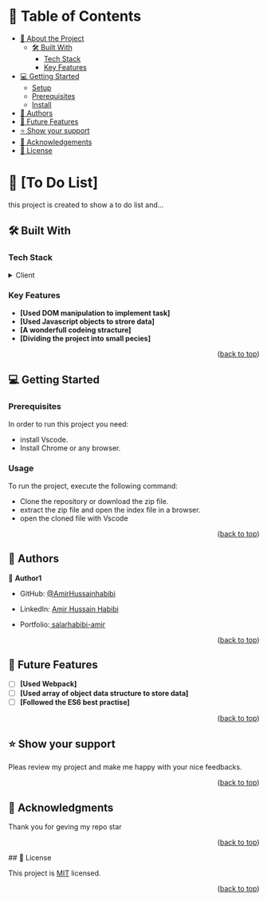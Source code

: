 # 📗 Table of Contents

- [📖 About the Project](#about-project)
  - [🛠 Built With](#built-with)
    - [Tech Stack](#tech-stack)
    - [Key Features](#key-features)
- [💻 Getting Started](#getting-started)
  - [Setup](#setup)
  - [Prerequisites](#prerequisites)
  - [Install](#install)
- [👥 Authors](#authors)
- [🔭 Future Features](#future-features)
- [⭐️ Show your support](#support)
- [🙏 Acknowledgements](#acknowledgements)
- [📝 License](#license)

<!-- PROJECT DESCRIPTION -->

# 📖 [To Do List] <a name="about-project"></a>
this project is created to show a to do list and... 
## 🛠 Built With <a name="built-with"></a>

### Tech Stack <a name="tech-stack"></a>

<details>
  <summary>Client</summary>
  <ul>
    <li><a href="https://w3cshcool.com/">Webpack,HTML & CSS and JavaScript</a></li>
  </ul>
</details>

<!-- Features -->

### Key Features <a name="key-features"></a>

- **[Used DOM manipulation to implement task]**
- **[Used Javascript objects to strore data]**
- **[A wonderfull codeing stracture]**
- **[Dividing the project into small pecies]**



<p align="right">(<a href="#readme-top">back to top</a>)</p>
<!-- GETTING STARTED -->

## 💻 Getting Started <a name="getting-started"></a>

### Prerequisites

In order to run this project you need:

- install Vscode.
- Install Chrome or any browser.

### Usage

To run the project, execute the following command:

- Clone the repository or download the zip file.
- extract the zip file and open the index file in a browser.
- open the cloned file with Vscode

<p align="right">(<a href="#readme-top">back to top</a>)</p>

<!-- AUTHORS -->

## 👥 Authors <a name="authors"></a>

👤 **Author1**

- GitHub: [@AmirHussainhabibi](https://github.com/Salarhabibi-amir)

- LinkedIn: [Amir Hussain Habibi](https://www.linkedin.com/in/amir-hussain-habibi-153688185/)

- Portfolio:[ salarhabibi-amir ](https://salarhabibi-amir.github.io/)


<p align="right">(<a href="#readme-top">back to top</a>)</p>

<!-- FUTURE FEATURES -->

## 🔭 Future Features <a name="future-features"></a>

- [ ] **[Used Webpack]**
- [ ] **[Used array of object data structure to store data]**
- [ ] **[Followed the ES6 best practise]**

<p align="right">(<a href="#readme-top">back to top</a>)</p>

<!-- SUPPORT -->

## ⭐️ Show your support <a name="support"></a>

Pleas review my project and make me happy with your nice feedbacks.

<p align="right">(<a href="#readme-top">back to top</a>)</p>

<!-- ACKNOWLEDGEMENTS -->

## 🙏 Acknowledgments <a name="acknowledgements"></a>

Thank you for geving my repo star

<p align="right">(<a href="#readme-top">back to top</a>)</p>
## 📝 License <a name="license"></a>

This project is [MIT](./LICENSE) licensed.

<p align="right">(<a href="#readme-top">back to top</a>)</p>
